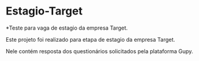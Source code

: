 # Estagio-Target
*Teste para vaga de estagio da empresa Target.

Este projeto foi realizado para etapa de estagio da empresa Target.

Nele contém resposta dos questionários solicitados pela plataforma Gupy.
